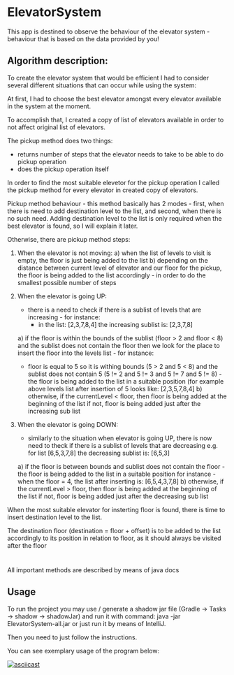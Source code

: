 # ElevatorSystem

This app is destined to observe the behaviour of the elevator system - behaviour that is based on the data provided by you!

## Algorithm description:

To create the elevator system that would be efficient I had to consider several different situations that can occur while using the system:

At first, I had to choose the best elevator amongst every elevator available in the system at the moment. 

To accomplish that, I created a copy of list of elevators available in order to not affect original list of elevators.

The pickup method does two things:
- returns number of steps that the elevator needs to take to be able to do pickup operation
- does the pickup operation itself 

In order to find the most suitable elevetor for the pickup operation I called the pickup method for every elevator in created copy of elevators.

Pickup method behaviour - this method basically has 2 modes - first, when there is need to add destination level to the list, and second, when there is no such need. 
Adding destination level to the list is only required when the best elevator is found, so I will explain it later.

Otherwise, there are pickup method steps:
1. When the elevator is not moving:
  a) when the list of levels to visit is empty, the floor is just being added to the list
  b) depending on the distance between current level of elevator and our floor for the pickup, the floor is being added to        the list accordingly - in order to do the smallest possible number of steps

2. When the elevator is going UP:
   - there is a need to check if there is a sublist of levels that are increasing - for instance:
      - in the list: [2,3,7,8,4] the increasing sublist is: [2,3,7,8]
      
   a) if the floor is within the bounds of the sublist (floor > 2 and floor < 8) and the sublist does not contain the floor         then we look for the place to insert the floor into the levels list - for instance:
      - floor is equal to 5 so it is withing bounds (5 > 2 and 5 < 8) and the sublist does not contain 5 (5 != 2 and 5 != 3         and 5 != 7 and 5 != 8) -
      the floor is being added to the list in a suitable position (for example above levels list after insertion of 5 looks         like: [2,3,5,7,8,4]
   b) otherwise, if the currentLevel < floor, then floor is being added at the beginning of the list
                 if not, floor is being added just after the increasing sub list

3. When the elevator is going DOWN:
   - similarly to the situation when elevator is going UP, there is now need to theck if there is a sublist of levels that      are decreasing e.g. for list [6,5,3,7,8] the decreasing sublist is: [6,5,3]
   
   a) if the floor is between bounds and sublist does not contain the floor - the floor is being added to the list in a             suitable position for instance - when the floor = 4, the list after inserting is: [6,5,4,3,7,8]
   b) otherwise, if the currentLevel > floor, then floor is being added at the beginning of the list
                 if not, floor is being added just after the decreasing sub list


When the most suitable elevator for insterting floor is found, there is time to insert destination level to the list.

The destination floor (destination = floor + offset) is to be added to the list accordingly to its position in relation to floor, as it should always be visited after the floor

#
All important methods are described by means of java docs 

## Usage 
To run the project you may use / generate a shadow jar file (Gradle -> Tasks -> shadow -> shadowJar) and run it with command:
java -jar ElevatorSystem-all.jar
or just run it by means of IntelliJ. 

Then you need to just follow the instructions.

You can see exemplary usage of the program below:

[![asciicast](https://asciinema.org/a/2aV0VJIeYUfNyT7wCCbQaJXmV.svg)](https://asciinema.org/a/2aV0VJIeYUfNyT7wCCbQaJXmV)
